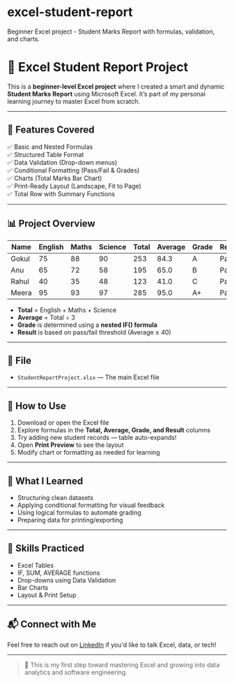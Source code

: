 # excel-student-report
Beginner Excel project - Student Marks Report with formulas, validation, and charts.

# 🧮 Excel Student Report Project

This is a **beginner-level Excel project** where I created a smart and dynamic **Student Marks Report** using Microsoft Excel. It’s part of my personal learning journey to master Excel from scratch.

---

## 📘 Features Covered

✅ Basic and Nested Formulas  
✅ Structured Table Format  
✅ Data Validation (Drop-down menus)  
✅ Conditional Formatting (Pass/Fail & Grades)  
✅ Charts (Total Marks Bar Chart)  
✅ Print-Ready Layout (Landscape, Fit to Page)  
✅ Total Row with Summary Functions

---

## 📊 Project Overview

| Name   | English | Maths | Science | Total | Average | Grade | Result |
|--------|---------|-------|---------|-------|---------|--------|--------|
| Gokul  | 75      | 88    | 90      | 253   | 84.3    | A      | Pass   |
| Anu    | 65      | 72    | 58      | 195   | 65.0    | B      | Pass   |
| Rahul  | 40      | 35    | 48      | 123   | 41.0    | C      | Pass   |
| Meera  | 95      | 93    | 97      | 285   | 95.0    | A+     | Pass   |

- **Total** = English + Maths + Science  
- **Average** = Total ÷ 3  
- **Grade** is determined using a **nested IF() formula**  
- **Result** is based on pass/fail threshold (Average ≥ 40)

---

## 📁 File

- `StudentReportProject.xlsx` — The main Excel file

---

## 🚀 How to Use

1. Download or open the Excel file
2. Explore formulas in the **Total, Average, Grade, and Result** columns
3. Try adding new student records — table auto-expands!
4. Open **Print Preview** to see the layout
5. Modify chart or formatting as needed for learning

---

## 🧠 What I Learned

- Structuring clean datasets  
- Applying conditional formatting for visual feedback  
- Using logical formulas to automate grading  
- Preparing data for printing/exporting

---

## 📌 Skills Practiced

- Excel Tables  
- IF, SUM, AVERAGE functions  
- Drop-downs using Data Validation  
- Bar Charts  
- Layout & Print Setup

---

## 📬 Connect with Me

Feel free to reach out on [LinkedIn](https://linkedin.com/in/gokul-krishnan-gs) if you'd like to talk Excel, data, or tech!

---

> 🎯 This is my first step toward mastering Excel and growing into data analytics and software engineering.

